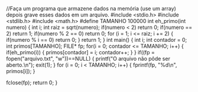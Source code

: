 //Faça um programa que armazene dados na memória (use um array) depois grave esses
dados em um arquivo.
#include <stdio.h>
#include <stdlib.h>
#include <math.h>
#define TAMANHO 100000
int eh_primo(int numero)
{
int i;
int raiz = sqrt(numero);
if(numero < 2) return 0;
if(numero == 2) return 1;
if(numero % 2 == 0) return 0;
for (i = 1; i <= raiz; i += 2)
{
if(numero % i == 0) return 0;
}
return 1;
}
int main() {
int i;
int contador = 0;
int primos[TAMANHO];
FILE* fp;
for(i = 0; contador <= TAMANHO; i++)
{
if(eh_primo(i))
{
primos[contador] = i;
contador++;
}
}
if((fp = fopen("arquivo.txt", "w"))==NULL)
{
printf("O arquivo não pôde ser aberto.\n");
exit(1);
}
for (i = 0; i < TAMANHO; i++)
{
fprintf(fp, "%d\n", primos[i]);
}

fclose(fp);
return 0;
}

